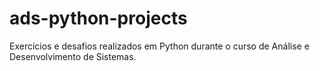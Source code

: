 # ads-python-projects
Exercícios e desafios realizados em Python durante o curso de Análise e Desenvolvimento de Sistemas. 
